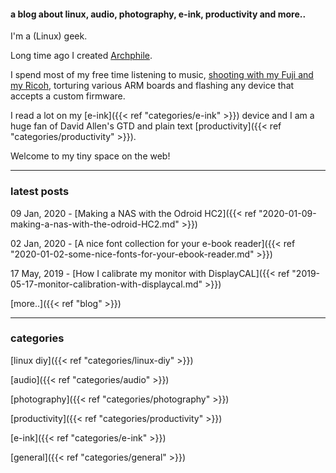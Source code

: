 #### a blog about linux, audio, photography, e-ink, productivity and more..


I'm a (Linux) geek.

Long time ago I created [Archphile](https://archphile.org).

I spend most of my free time listening to music, [shooting with my Fuji and my Ricoh](https://vlzetko.com), torturing various ARM boards and flashing any device that accepts a custom firmware.

I read a lot on my [e-ink]({{< ref "categories/e-ink" >}}) device and I am a huge fan of David Allen's GTD and plain text [productivity]({{< ref "categories/productivity" >}}).

Welcome to my tiny space on the web!

---

### latest posts

09 Jan, 2020 - [Making a NAS with the Odroid HC2]({{< ref "2020-01-09-making-a-nas-with-the-odroid-HC2.md" >}})

02 Jan, 2020 - [A nice font collection for your e-book reader]({{< ref "2020-01-02-some-nice-fonts-for-your-ebook-reader.md" >}})

17 May, 2019 - [How I calibrate my monitor with DisplayCAL]({{< ref "2019-05-17-monitor-calibration-with-displaycal.md" >}})


[more..]({{< ref "blog" >}})

---

### categories

[linux diy]({{< ref "categories/linux-diy" >}})

[audio]({{< ref "categories/audio" >}}) 

[photography]({{< ref "categories/photography" >}})

[productivity]({{< ref "categories/productivity" >}})

[e-ink]({{< ref "categories/e-ink" >}})

[general]({{< ref "categories/general" >}})